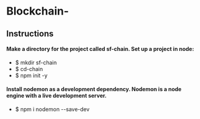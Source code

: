 # Blockchain-

## Instructions
#### Make a directory for the project called sf-chain. Set up a project in node:
* $ mkdir sf-chain
* $ cd-chain
* $ npm init -y

#### Install nodemon as a development dependency. Nodemon is a node engine with a live development server.
* $ npm i nodemon --save-dev

